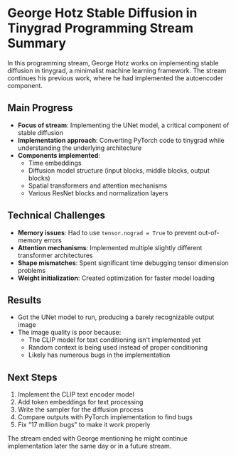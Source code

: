 # George Hotz Stable Diffusion in Tinygrad Programming Stream Summary

In this programming stream, George Hotz works on implementing stable diffusion in tinygrad, a minimalist machine learning framework. The stream continues his previous work, where he had implemented the autoencoder component.

## Main Progress

- **Focus of stream**: Implementing the UNet model, a critical component of stable diffusion
- **Implementation approach**: Converting PyTorch code to tinygrad while understanding the underlying architecture
- **Components implemented**:
  - Time embeddings
  - Diffusion model structure (input blocks, middle blocks, output blocks)
  - Spatial transformers and attention mechanisms
  - Various ResNet blocks and normalization layers

## Technical Challenges

- **Memory issues**: Had to use `tensor.nograd = True` to prevent out-of-memory errors
- **Attention mechanisms**: Implemented multiple slightly different transformer architectures
- **Shape mismatches**: Spent significant time debugging tensor dimension problems
- **Weight initialization**: Created optimization for faster model loading

## Results

- Got the UNet model to run, producing a barely recognizable output image
- The image quality is poor because:
  - The CLIP model for text conditioning isn't implemented yet
  - Random context is being used instead of proper conditioning
  - Likely has numerous bugs in the implementation

## Next Steps

1. Implement the CLIP text encoder model
2. Add token embeddings for text processing
3. Write the sampler for the diffusion process
4. Compare outputs with PyTorch implementation to find bugs
5. Fix "17 million bugs" to make it work properly

The stream ended with George mentioning he might continue implementation later the same day or in a future stream.
